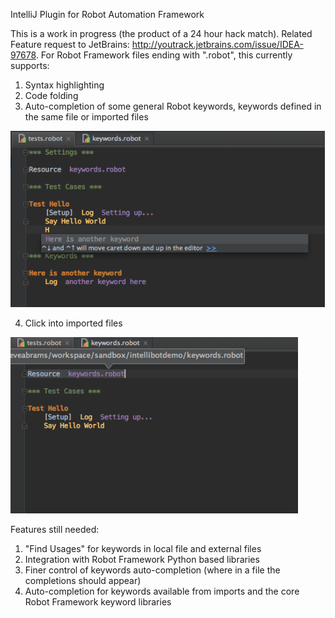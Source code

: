 IntelliJ Plugin for Robot Automation Framework

This is a work in progress (the product of a 24 hour hack match).
Related Feature request to JetBrains: http://youtrack.jetbrains.com/issue/IDEA-97678.
For Robot Framework files ending with ".robot", this currently supports:

1. Syntax highlighting
2. Code folding
3. Auto-completion of some general Robot keywords, keywords defined in the same file or imported files

![Syntax highlighting, code folding, local keyword completion](/examples/local_keyword_auto_complete.png)

4. Click into imported files

![Click into imported files](/examples/go_to_file.png)

Features still needed:

1. "Find Usages" for keywords in local file and external files
2. Integration with Robot Framework Python based libraries
3. Finer control of keywords auto-completion (where in a file the completions should appear)
4. Auto-completion for keywords available from imports and the core Robot Framework keyword libraries
